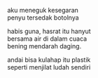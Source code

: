 aku meneguk kesegaran  
penyu tersedak botolnya

habis guna, hasrat itu hanyut  
bersama air di dalam cuaca  
bening mendarah daging.

andai bisa kulahap itu plastik  
seperti menjilat ludah sendiri
